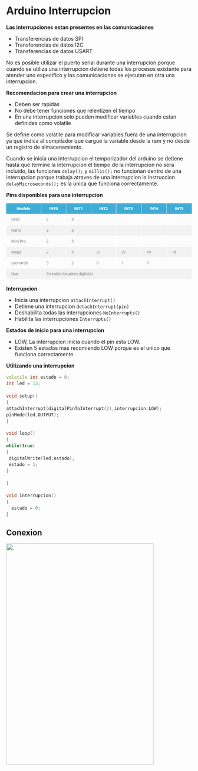 # Arduino Interrupcion

**Las interrupciones estan presentes en las comunicaciones**

* Transferencias de datos SPI
* Transferencias de datos I2C
* Transferencias de datos USART

No es posible utilizar el puerto serial durante una interrupcion porque cuando se utiliza una interrupcion detiene todas los procesos existente para atender uno especifico y las comunicaciones se ejecutan en otra una interrupcion.

**Recomendacion para crear una interrupcion**
* Deben ser rapidas
* No debe tener funciones que relentizen el tiempo
* En una interrupcion solo pueden modificar variables cuando estan definidas como volatile

Se define como volatile para modificar variables fuera de una interrupcion ya que indica al compilador que cargue la variable desde la ram y no desde un registro de almacenamiento.

Cuando se inicia una interrupcion el temporizador del arduino se detiene hasta que termine la interrupcion el tiempo de la interrupcion no sera incluido, las funciones ```delay();``` y ```millis();``` no funcionan dentro de una interrupcion porque trabaja atraves de una interrupcion la instruccion ```delayMicroseconds();``` es la unica que funciona correctamente.

**Pins disponibles para una interrupcion**

<img src="https://github.com/IDiegoUlises/Arduino-Interrupciones/blob/master/images/pines-para-interrupciones.png" />

**Interrupcion**
* Inicia una interrupcion ```attachInterrupt()``` 
* Detiene una interrupcion ```detachInterrupt(pin)``` 
* Deshabilita todas las interrupciones ```NoInterrupts()```
* Habilita las interrupciones ```Interrupts()```

**Estados de inicio para una interrupcion**
* LOW, La interrupcion inicia cuando el pin esta LOW.
* Existen 5 estados mas recomiendo LOW porque es el unico que funciona correctamente


**Utilizando una interrupcion**

```c++
volatile int estado = 0;
int led = 13;

void setup()
{
attachInterrupt(digitalPinToInterrupt(2),interrupcion,LOW);
pinMode(led,OUTPUT);
}

void loop()
{
while(true)
{
 digitalWrite(led,estado);
 estado = 1;
}

}

void interrupcion()
{
  estado = 0;
}
```
## Conexion
<img src="https://github.com/IDiegoUlises/Boton-Con-Resistencia-PULLUP-Interna/blob/master/images/Boton-con-resistencia-externa.png" width="400" height="600" />
